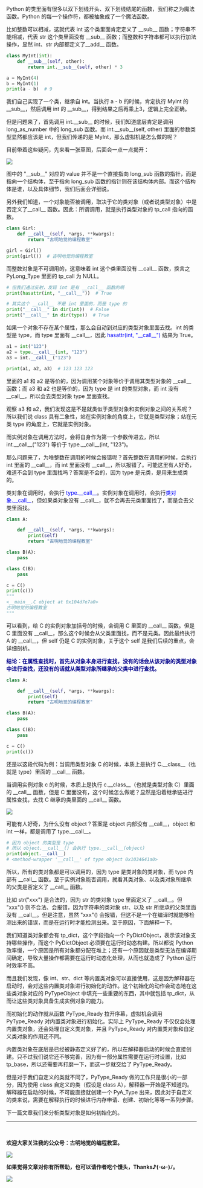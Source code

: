 Python 的类里面有很多以双下划线开头、双下划线结尾的函数，我们称之为魔法函数。Python 的每一个操作符，都被抽象成了一个魔法函数。

比如整数可以相减，这就代表 int 这个类里面肯定定义了 \_\_sub\_\_ 函数；字符串不能相减，代表 str 这个类里面没有 \_\_sub\_\_ 函数；而整数和字符串都可以执行加法操作，显然 int、str 内部都定义了\_\_add\_\_ 函数。

~~~Python
class MyInt(int):
    def __sub__(self, other):
        return int.__sub__(self, other) * 3

a = MyInt(4)
b = MyInt(1)
print(a - b)  # 9
~~~

我们自己实现了一个类，继承自 int。当执行 a - b 的时候，肯定执行 MyInt 的 \_\_sub\_\_，然后调用 int 的 \_\_sub\_\_，得到结果之后再乘上3，逻辑上完全正确。

但是问题来了，首先调用 int.\_\_sub\_\_ 的时候，我们知道底层肯定是调用 long_as_number 中的 long_sub 函数。而 int.\_\_sub\_\_(self, other) 里面的参数类型显然都应该是 int，但我们传递的是 MyInt，那么虚拟机是怎么做的呢？

目前带着这些疑问，先来看一张草图，后面会一点一点揭开：

![](./images/237.png)

图中的 "\_\_sub\_\_" 对应的 value 并不是一个直接指向 long_sub 函数的指针，而是指向一个结构体，至于指向 long_sub 函数的指针则在该结构体内部。而这个结构体是谁，以及具体细节，我们后面会详细说。

另外我们知道，一个对象能否被调用，取决于它的类对象（或者说类型对象）中是否定义了\_\_call\_\_ 函数。因此：所谓调用，就是执行类型对象的 tp_call 指向的函数。

~~~python
class Girl:
    def __call__(self, *args, **kwargs):
        return "古明地觉的编程教室"

girl = Girl()
print(girl())  # 古明地觉的编程教室
~~~

而整数对象是不可调用的，这意味着 int 这个类里面没有 \_\_call\_\_ 函数，换言之 PyLong_Type 里面的 tp_call 为 NULL。

~~~Python
# 但我们通过反射，发现 int 是有 __call__ 函数的啊
print(hasattr(int, "__call__"))  # True

# 其实这个 __call__ 不是 int 里面的，而是 type 的
print("__call__" in dir(int))  # False
print("__call__" in dir(type))  # True
~~~

如果一个对象不存在某个属性，那么会自动到对应的类型对象里面去找。int 的类型是 type，而 type 里面有 \_\_call\_\_，因此 <font color="blue">hasattr(int, "\_\_call\_\_")</font> 结果为 True。

~~~python
a1 = int("123") 
a2 = type.__call__(int, "123") 
a3 = int.__call__("123") 

print(a1, a2, a3)  # 123 123 123
~~~

里面的 a1 和 a2 是等价的，因为调用某个对象等价于调用其类型对象的 \_\_call\_\_ 函数；而 a3 和 a2 也是等价的，因为 type 是 int 的类型对象，而 int 没有 \_\_call\_\_，所以会去类型对象 type 里面查找。

观察 a3 和 a2，我们发现这是不是就类似于类型对象和实例对象之间的关系呢？所以我们说 class 具有二象性，站在实例对象的角度上，它就是类型对象；站在元类 type 的角度上，它就是实例对象。

而实例对象在调用方法时，会将自身作为第一个参数传进去，所以 int.\_\_call\_\_("123") 等价于 type.\_\_call\_\_(int, "123")。

那么问题来了，为啥整数在调用的时候会报错呢？首先整数在调用的时候，会执行 int 里面的 \_\_call\_\_，而 int 里面没有 \_\_call\_\_，所以报错了。可能这里有人好奇，难道不会到 type 里面找吗？答案是不会的，因为 type 是元类，是用来生成类的。

类对象在调用时，会执行 <font color="blue">type.\_\_call\_\_</font>。实例对象在调用时，会执行<font color="blue">类对象.\_\_call\_\_</font>，但如果类对象没有 \_\_call\_\_，就不会再去元类里面找了，而是会去父类里面找。

~~~Python
class A:

    def __call__(self, *args, **kwargs):
        print(self)
        return "古明地觉的编程教室"

class B(A):
    pass

class C(B):
    pass

c = C()
print(c())
"""
<__main__.C object at 0x104d7e7a0>
古明地觉的编程教室
"""
~~~

可以看到，给 C 的实例对象加括号的时候，会调用 C 里面的 \_\_call\_\_ 函数。但是 C 里面没有 \_\_call\_\_，那么这个时候会从父类里面找，而不是元类。因此最终执行 A 的 \_\_call\_\_，但 self 仍是 C 的实例对象，关于这个 self 是我们后续的重点，会详细剖析。

<font color="darkblue">**结论：在属性查找时，首先从对象本身进行查找，没有的话会从该对象的类型对象中进行查找，还没有的话就从类型对象所继承的父类中进行查找。**</font>

~~~python
class A:

    def __call__(self, *args, **kwargs):
        print(self)
        return "古明地觉的编程教室"

class B(A):
    pass

class C(B):
    pass

c = C()
print(c())
~~~

还是以这段代码为例：当调用类型对象 C 的时候，本质上是执行 C.\_\_class\_\_（也就是 type）里面的 \_\_call\_\_ 函数。

当调用实例对象 c 的时候，本质上是执行 c.\_\_class\_\_（也就是类型对象 C）里面的 \_\_call\_\_ 函数，但是 C 里面没有，这个时候怎么做呢？显然是沿着继承链进行属性查找，去找 C 继承的类里面的 \_\_call\_\_ 函数。

![](./images/238.png)

可能有人好奇，为什么没有 object？答案是 object 内部没有 \_\_call\_\_，object 和 int 一样，都是调用了 type.\_\_call\_\_。

~~~python
# 因为 object 的类型是 type
# 所以 object.__call__() 会执行 type.__call__(object)
print(object.__call__)
# <method-wrapper '__call__' of type object 0x1034641a0>
~~~

所以，所有的类对象都是可以调用的，因为 type 是类对象的类对象，而 type 内部有 \_\_call\_\_ 函数。至于实例对象能否调用，就看其类对象、以及类对象所继承的父类是否定义了 \_\_call\_\_ 函数。

比如 str("xxx") 是合法的，因为 str 的类对象 type 里面定义了 \_\_call\_\_。但 "xxx"() 则不合法、会报错，因为字符串的类对象 str、以及 str 所继承的父类里面没有 \_\_call\_\_。但是注意，虽然 "xxx"() 会报错，但这不是一个在编译时就能够检测出来的错误，而是在运行时才能检测出来。至于原因，下面解释一下。

我们知道类对象都会有 tp_dict，这个字段指向一个 PyDictObject，表示该对象支持哪些操作，而这个 PyDictObject 必须要在运行时动态构建。所以都说 Python 效率慢，一个原因是所有对象都分配在堆上；还有一个原因就是类型无法在编译期间确定，导致大量操作都需要在运行时动态化处理，从而也就造成了 Python 运行时效率不高。

而且我们发现，像 int、str、dict 等内置类对象可以直接使用，这是因为解释器在启动时，会对这些内置类对象进行初始化的动作。这个初始化的动作会动态地在这些类对象对应的 PyTypeObject 中填充一些重要的东西，其中就包括 tp_dict，从而让这些类对象具备生成实例对象的能力。

而初始化的动作就从函数 PyType_Ready 拉开序幕，虚拟机会调用 PyType_Ready 对内置类对象进行初始化。实际上 PyType_Ready 不仅仅会处理内置类对象，还会处理自定义类对象，并且 PyType_Ready 对内置类对象和自定义类对象的作用还不同。

内置类对象在底层是已经被静态定义好了的，所以在解释器启动的时候会直接创建。只不过我们说它还不够完善，因为有一部分属性需要在运行时设置，比如 tp_base，所以还需要再打磨一下，而这一步就交给了 PyType_Ready。

但是对于我们自定义的类就不同了，PyType_Ready 做的工作只是很小的一部分，因为使用 class 自定义的类（假设是 class A），解释器一开始是不知道的。解释器在启动的时候，不可能直接就创建一个 PyA_Type 出来，因此对于自定义的类来说，需要在解释执行的时候进行内存申请、创建、初始化等等一系列步骤。

下一篇文章我们来分析类型对象是如何初始化的。

-----

&nbsp;

**欢迎大家关注我的公众号：古明地觉的编程教室。**

![](./images/qrcode_for_gh.jpg)

**如果觉得文章对你有所帮助，也可以请作者吃个馒头，Thanks♪(･ω･)ﾉ。**

![](./images/supports.png)